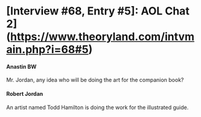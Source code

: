 # [Interview #68, Entry #5]: AOL Chat 2](https://www.theoryland.com/intvmain.php?i=68#5)

#### Anastin BW

Mr. Jordan, any idea who will be doing the art for the companion book?

#### Robert Jordan

An artist named Todd Hamilton is doing the work for the illustrated guide.

